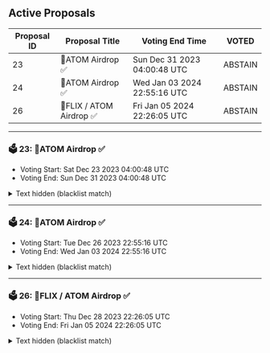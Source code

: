 ## Active Proposals

| Proposal ID | Proposal Title | Voting End Time | VOTED |
|-------------|----------------|-----------------|-------|
| 23 | 💎ATOM Airdrop ✅  | Sun Dec 31 2023 04:00:48 UTC | ABSTAIN |
| 24 | 💎ATOM Airdrop ✅ | Wed Jan 03 2024 22:55:16 UTC | ABSTAIN |
| 26 | 💎FLIX / ATOM Airdrop ✅ | Fri Jan 05 2024 22:26:05 UTC | ABSTAIN |

---

### 🗳 23: 💎ATOM Airdrop ✅ 
- Voting Start: Sat Dec 23 2023 04:00:48 UTC
- Voting End: Sun Dec 31 2023 04:00:48 UTC

<details>
<summary>Text hidden (blacklist match)</summary>
 
</details>

---

### 🗳 24: 💎ATOM Airdrop ✅
- Voting Start: Tue Dec 26 2023 22:55:16 UTC
- Voting End: Wed Jan 03 2024 22:55:16 UTC

<details>
<summary>Text hidden (blacklist match)</summary>
 
</details>

---

### 🗳 26: 💎FLIX / ATOM Airdrop ✅
- Voting Start: Thu Dec 28 2023 22:26:05 UTC
- Voting End: Fri Jan 05 2024 22:26:05 UTC

<details>
<summary>Text hidden (blacklist match)</summary>
 
</details>
